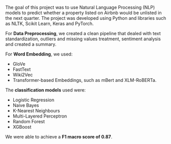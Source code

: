 The goal of this project was to use Natural Language Processing (NLP) models to predict whether a property listed on Airbnb would be unlisted in the next quarter.
The project was developed using Python and libraries such as NLTK, Scikit Learn, Keras and PyTorch. 

For **Data Preprocessing**, we created a clean pipeline that dealed with text standardization, outliers and missing values treatment, sentiment analysis and created a summary.

For **Word Embedding**, we used:
  - GloVe
  - FastText
  - Wiki2Vec
  - Transformer-based Embeddings, such as mBert and XLM-RoBERTa.

The **classification models** used were:
  - Logistic Regression
  - Naive Bayes
  - K-Nearest Neighbours
  - Multi-Layered Perceptron
  - Random Forest
  - XGBoost

We were able to achieve a **F1 macro score of 0.87**. 

